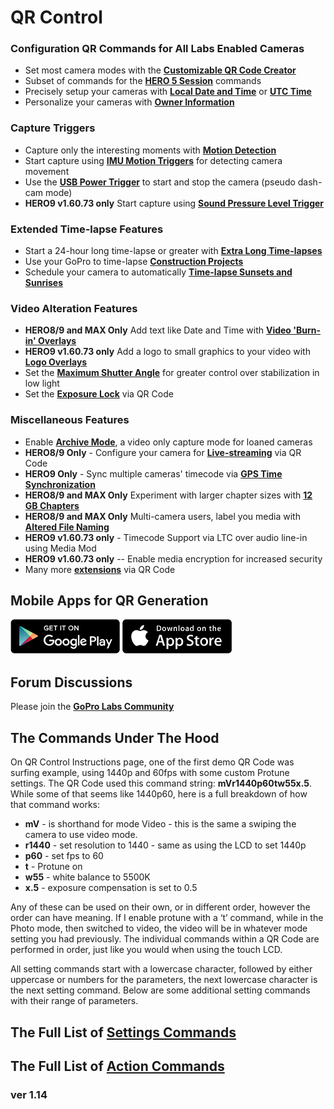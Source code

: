 # QR Control

### Configuration QR Commands for All Labs Enabled Cameras
* Set most camera modes with the [**Customizable QR Code Creator**](./custom)
* Subset of commands for the [**HERO 5 Session**](./session5) commands
* Precisely setup your cameras with [**Local Date and Time**](./precisiontime) or [**UTC Time**](./precisiontime_utc)
* Personalize your cameras with [**Owner Information**](./owner)

### Capture Triggers 
* Capture only the interesting moments with [**Motion Detection**](./motion)
* Start capture using [**IMU Motion Triggers**](./imutrigger) for detecting camera movement
* Use the [**USB Power Trigger**](./usb) to start and stop the camera (pseudo dash-cam mode)
* **HERO9 v1.60.73 only** Start capture using [**Sound Pressure Level Trigger**](./spltrigger)

### Extended Time-lapse Features
* Start a 24-hour long time-lapse or greater with [**Extra Long Time-lapses**](./longtimelapse)
* Use your GoPro to time-lapse [**Construction Projects**](./construction)
* Schedule your camera to automatically [**Time-lapse Sunsets and Sunrises**](./solartimelapse)

### Video Alteration Features
* **HERO8/9 and MAX Only** Add text like Date and Time with [**Video 'Burn-in' Overlays**](./overlays)
* **HERO9 v1.60.73 only** Add a logo to small graphics to your video with [**Logo Overlays**](./logo)
* Set the [**Maximum Shutter Angle**](./maxshut) for greater control over stabilization in low light
* Set the [**Exposure Lock**](./explock) via QR Code

### Miscellaneous Features
* Enable [**Archive Mode**](./archive), a video only capture mode for loaned cameras 
* **HERO8/9 Only** - Configure your camera for [**Live-streaming**](./rtmp) via QR Code
* **HERO9 Only** - Sync multiple cameras' timecode via [**GPS Time Synchronization**](./gpssync)
* **HERO8/9 and MAX Only** Experiment with larger chapter sizes with [**12 GB Chapters**](./chapters)
* **HERO8/9 and MAX Only** Multi-camera users, label you media with [**Altered File Naming**](./basename)
* **HERO9 v1.60.73 only** - Timecode Support via LTC over audio line-in using Media Mod 
* **HERO9 v1.60.73 only** -- Enable media encryption for increased security
* Many more [**extensions**](./extensions) via QR Code

## Mobile Apps for QR Generation

[![google play](google-play-823.png)](https://play.google.com/store/apps/details?id=com.miscdata.qrcontrol)
[![apple app store](apple-store-823.png)](https://apps.apple.com/us/app/gopro-app/id1518134202)

## Forum Discussions 

Please join the [**GoPro Labs Community**](https://community.gopro.com/t5/GoPro-Labs/bd-p/GoProLabs)

## The Commands Under The Hood 

On QR Control Instructions page, one of the first demo QR Code was surfing example, using 1440p and 60fps with some custom Protune settings. The QR Code used this command string: **mVr1440p60tw55x.5**. While some of that seems like 1440p60, here is a full breakdown of how that command works:

* **mV** - is shorthand for mode Video - this is the same a swiping the camera to use video mode.
* **r1440** - set resolution to 1440 - same as using the LCD to set 1440p
* **p60** - set fps to 60 
* **t** - Protune on
* **w55** - white balance to 5500K
* **x.5** - exposure compensation is set to 0.5
  
Any of these can be used on their own, or in different order, however the order can have meaning.  If I enable protune with a ‘t’ command, while in the Photo mode, then switched to video, the video will be in whatever mode setting you had previously. The individual commands within a QR Code are performed in order, just like you would when using the touch LCD.

All setting commands start with a lowercase character, followed by either uppercase or numbers for the parameters, the next lowercase character is the next setting command. Below are some additional setting commands with their range of parameters.

## The Full List of [**Settings Commands**](./settings)

## The Full List of [**Action Commands**](./actions)


### ver 1.14
